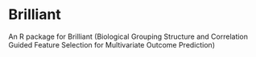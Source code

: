 # Brilliant
An R package for Brilliant (Biological Grouping Structure and Correlation Guided Feature Selection for Multivariate Outcome Prediction)
